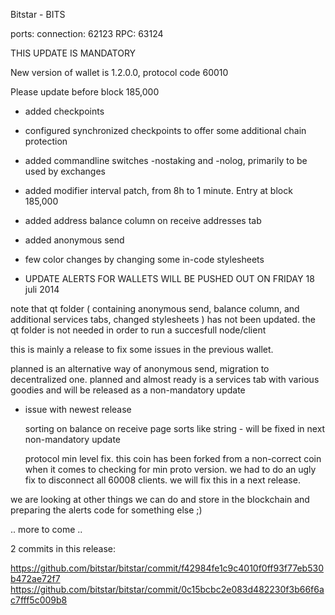 
Bitstar - BITS

ports:
connection:	62123
RPC:			63124

THIS UPDATE IS MANDATORY

New version of wallet is 1.2.0.0, protocol code 60010

Please update before block 185,000

* added checkpoints
* configured synchronized checkpoints to offer some additional chain protection
* added commandline switches -nostaking and -nolog, primarily to be used by exchanges
* added modifier interval patch, from 8h to 1 minute. Entry at block 185,000
* added address balance column on receive addresses tab
* added anonymous send
* few color changes by changing some in-code stylesheets


* UPDATE ALERTS FOR WALLETS WILL BE PUSHED OUT ON FRIDAY 18 juli 2014

note that qt folder ( containing anonymous send, balance column, and additional services tabs, changed stylesheets ) has not been updated. the qt folder is not needed in order to run a succesfull node/client

this is mainly a release to fix some issues in the previous wallet.

planned is an alternative way of anonymous send, migration to decentralized one.
planned and almost ready is a services tab with various goodies and will be released as a non-mandatory update

* issue with newest release

  sorting on balance on receive page sorts like string - will be fixed in next non-mandatory update
  
  protocol min level fix. this coin has been forked from a non-correct coin when it comes to checking for min proto version. we had to do an ugly fix to disconnect all 60008 clients. we will fix this in a next release.

we are looking at other things we can do and store in the blockchain and preparing the alerts code for something else ;)

.. more to come ..

2 commits in this release:

https://github.com/bitstar/bitstar/commit/f42984fe1c9c4010f0ff93f77eb530b472ae72f7
https://github.com/bitstar/bitstar/commit/0c15bcbc2e083d482230f3b66f6ac7fff5c009b8
